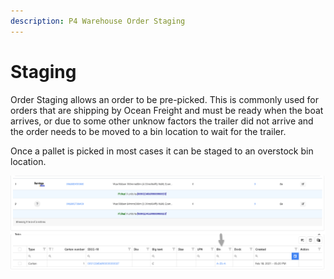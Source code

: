 ```yaml
---
description: P4 Warehouse Order Staging
---
```


# Staging

Order Staging allows an order to be pre-picked. This is commonly used for orders that are shipping by Ocean Freight and must be ready when the boat arrives, or due to some other unknow factors the trailer did not arrive and the order needs to be moved to a bin location to wait for the trailer.

Once a pallet is picked in most cases it can be staged to an overstock bin location.

![P4 Warehouse staged Order](<../.gitbook/assets/image (210).png>)
